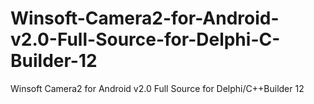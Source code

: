# Winsoft-Camera2-for-Android-v2.0-Full-Source-for-Delphi-C-Builder-12
Winsoft Camera2 for Android v2.0 Full Source for Delphi/C++Builder 12
